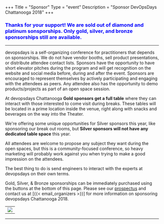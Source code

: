 +++
Title = "Sponsor"
Type = "event"
Description = "Sponsor DevOpsDays Chattanooga 2018"
+++

<h3 style="color:blue;">Thanks for your support! We are sold out of diamond and platinum sonsporships. Only gold, silver, and bronze sponsorships still are available.</h3>

<hr>
devopsdays is a self-organizing conference for practitioners that depends on sponsorships. We do not have vendor booths, sell product presentations, or distribute attendee contact lists. Sponsors have the opportunity to have short elevator pitches during the program and will get recognition on the website and social media before, during and after the event. Sponsors are encouraged to represent themselves by actively participating and engaging with the attendees as peers. Any attendee also has the opportunity to demo products/projects as part of an open space session.
<p>
At devopsdays Chattanooga <strong>Gold sponsors get a full table</strong> where they can interact with those interested to come visit during breaks. These tables will be located in a prime location inside the venue, right along with snacks and beverages on the way into the Theater.
<p>
We're offering some unique opportunities for Silver sponsors this year, like sponsoring our break out rooms, but <strong>Silver sponsors will not have any dedicated table space</strong> this year.
<p>
All attendees are welcome to propose any subject they want during the open spaces, but this is a community-focused conference, so heavy marketing will probably work against you when trying to make a good impression on the attendees.
<p>
The best thing to do is send engineers to interact with the experts at devopsdays on their own terms.
<p>

<p>Gold, Silver, &amp; Bronze sponsorships can be immediately purchased using the buttons at the bottom of this page. Please see our <a href="https://www.devopsdays.org/events/2018-chattanooga/devopsdays-chattanooga-2018-prospectus.pdf">prospectus</a> and contact us at [{{< email_organizers >}}] for more information on sponsoring devopsdays Chattanooga 2018.

<p>

<table style="text-align:center">
  <tr>
    <td colspan="3">
      <img src="https://www.devopsdays.org/events/2018-chattanooga/chattanooga-2018-sponsor-table.png" />
    </td>
  </tr>
</table>

<hr/>
